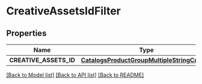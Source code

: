 # CreativeAssetsIdFilter

## Properties
Name | Type | Description | Notes
------------ | ------------- | ------------- | -------------
**CREATIVE_ASSETS_ID** | [**CatalogsProductGroupMultipleStringCriteria**](.md) |  | 

[[Back to Model list]](../README.md#documentation-for-models) [[Back to API list]](../README.md#documentation-for-api-endpoints) [[Back to README]](../README.md)


